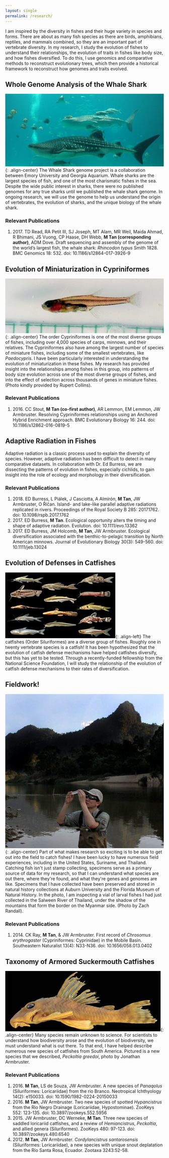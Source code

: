 ```yaml
---
layout: single
permalink: /research/
---
```


I am inspired by the diversity in fishes and their huge variety in species and forms. There are about as many fish species as there are birds, amphibians, reptiles, and mammals combined, so they are an important part of vertebrate diversity. In my research, I study the evolution of fishes to understand their relationships, the evolution of traits in fishes like body size, and how fishes diversified. To do this, I use genomics and comparative methods to reconstruct evolutionary trees, which then provide a historical framework to reconstruct how genomes and traits evolved.

## Whole Genome Analysis of the Whale Shark
![image-center](/assets/images/whaleshark_sm.jpg){: .align-center}
The Whale Shark genome project is a collaboration between Emory University and Georgia Aquarium. Whale sharks are the largest species of fish, and one of the most charismatic fishes in the sea. Despite the wide public interest in sharks, there were no published genomes for any true sharks until we published the whale shark genome. In ongoing research, we will use the genome to help us understand the origin of vertebrates, the evolution of sharks, and the unique biology of the whale shark.

### Relevant Publications
<ul style="list-style-type:disk">
<li>2017. TD Read, RA Petit III, SJ Joseph, MT Alam, MR Weil, Maida Ahmad, R Bhimani, JS Vuong, CP Haase, DH Webb, <b>M Tan (corresponding author)</b>, ADM Dove. Draft sequencing and assembly of the genome of the world’s largest fish, the whale shark: <i>Rhincodon typus</i> Smith 1828. BMC Genomics 18: 532. doi: 10.1186/s12864-017-3926-9</li>
</ul>

## Evolution of Miniaturization in Cypriniformes
![image-center](/assets/images/RC0222_crop.png){: .align-center}
The order Cypriniformes is one of the most diverse groups of fishes, including over 4,000 species of carps, minnows, and their relatives. The Cypriniformes also have among the largest number of species of miniature fishes, including some of the smallest vertebrates, like <i>Paedocypris</i>. I have been particularly interested in understanding the evolution of miniaturization in these fishes. My research has provided insight into the relationships among fishes in this group, into patterns of body size evolution across one of the most diverse groups of fishes, and into the effect of selection across thousands of genes in miniature fishes. (Photo kindly provided by Rupert Collins).

### Relevant Publications
<ul style="list-style-type:disk">
<li>2016. CC Stout, <b>M Tan (co-first author)</b>, AR Lemmon, EM Lemmon, JW Armbruster. Resolving Cypriniformes relationships using an Anchored Hybrid Enrichment approach. BMC Evolutionary Biology 16: 244. doi: 10.1186/s12862-016-0819-5</li>
</ul>

## Adaptive Radiation in Fishes
Adaptive radiation is a classic process used to explain the diversity of species. However, adaptive radiation has been difficult to detect in many comparative datasets. In collaboration with Dr. Ed Burress, we are dissecting the patterns of evolution in fishes, especially cichlids, to gain insight into the role of ecology and morphology in their diversification.

### Relevant Publications
<ul style="list-style-type:disk">
<li>2018. ED Burress, L Piálek, J Casciotta, A Almirón, <b>M Tan</b>, JW Armbruster, O Říčan. Island- and lake-like parallel adaptive radiations replicated in rivers. Proceedings of the Royal Society B 285: 20171762. doi: 10.1098/rspb.2017.1762</li>
<li>2017. ED Burress, <b>M Tan</b>. Ecological opportunity alters the timing and shape of adaptive radiation. Evolution. doi: 10.1111/evo.13362</li>
<li>2017. ED Burress, JM Holcomb, <b>M Tan</b>, JW Armbruster. Ecological diversification associated with the benthic-to-pelagic transition by North American minnows. Journal of Evolutionary Biology 30(3): 549-560. doi: 10.1111/jeb.13024</li>
</ul>

## Evolution of Defenses in Catfishes
![image-left](/assets/images/catfishes.001_crop_sm.png){: .align-left}
The catfishes (Order Siluriformes) are a diverse group of fishes. Roughly one in twenty vertebrate species is a catfish! It has been hypothesized that the evolution of catfish defense mechanisms have helped catfishes diversify, but this has yet to be tested. Through a recently-funded fellowship from the National Science Foundation, I will study the relationship of the evolution of catfish defense mechanisms to their rates of diversification.

## Fieldwork!
![image-center](/assets/images/12615368_10208632610277540_9206946955445239210_o_sm.png){: .align-center}
Part of what makes research so exciting is to be able to get out into the field to catch fishes! I have been lucky to have numerous field experiences, including in the United States, Suriname, and Thailand. Catching fish isn't just stamp collecting, specimens serve as a primary source of data for my research, so that I can understand what species are out there, where they're found, and what they're genes and genomes are like. Specimens that I have collected have been preserved and stored in natural history collections at Auburn University and the Florida Museum of Natural History. In the photo, I am inspecting a vial of larval fishes I had just collected in the Salween River of Thailand, under the shadow of the mountains that form the border on the Myanmar side. (Photo by Zach Randall).

### Relevant Publications
<ul style="list-style-type:disk">
<li>2014. CK Ray, <b>M Tan</b>, & JW Armbruster. First record of <i>Chrosomus erythrogaster</i> (Cypriniformes: Cyprinidae) in the Mobile Basin. Southeastern Naturalist 13(4): N33-N36. doi: 10.1656/058.013.0402</li>
</ul>

## Taxonomy of Armored Suckermouth Catfishes
![image-center](/assets/images/greedoi_lateral.png){: .align-center}
Many species remain unknown to science. For scientists to understand how biodiversity arose and the evolution of biodiversity, we must understand what is out there. To that end, I have helped describe numerous new species of catfishes from South America. Pictured is a new species that we described, <i>Peckoltia greedoi</i>, photo by Jonathan Armbruster.

### Relevant Publications

<ul style="list-style-type:disk">
<li>2016. <b>M Tan</b>, LS de Souza, JW Armbruster. A new species of <i>Panaqolus</i> (Siluriformes: Loricariidae) from the rio Branco. Neotropical Ichthyology 14(2): e150033. doi: 10.1590/1982-0224-20150033</li>

<li>2016. <b>M Tan</b>, JW Armbruster. Two new species of spotted <i>Hypancistrus</i> from the Rio Negro Drainage (Loricariidae, Hypostominae). ZooKeys 552: 123-135. doi: 10.3897/zookeys.552.5956</li>

<li>2015. JW Armbruster, DC Werneke, <b>M Tan</b>. Three new species of saddled loricariid catfishes, and a review of <i>Hemiancistrus</i>, <i>Peckoltia</i>, and allied genera (Siluriformes). ZooKeys 480: 97-123. doi: 10.3897/zookeys.480.6540</li>

<li>2012. <b>M Tan</b>, JW Armbruster. <i>Cordylancistrus santarosensis</i> (Siluriformes: Loricariidae), a new species with unique snout deplatation from the Río Santa Rosa, Ecuador. Zootaxa 3243:52-58.</li>
</ul>
